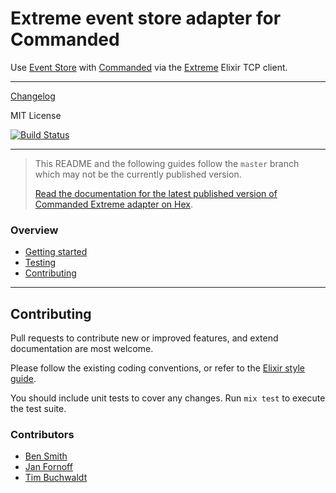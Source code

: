 # Extreme event store adapter for Commanded

Use [Event Store](https://geteventstore.com/) with [Commanded](https://github.com/commanded/commanded) via the [Extreme](https://github.com/exponentially/extreme) Elixir TCP client.

---

[Changelog](CHANGELOG.md)

MIT License

[![Build Status](https://travis-ci.com/commanded/commanded-extreme-adapter.svg?branch=master)](https://travis-ci.com/commanded/commanded-extreme-adapter)

---

> This README and the following guides follow the `master` branch which may not be the currently published version.
>
> [Read the documentation for the latest published version of Commanded Extreme adapter on Hex](https://hexdocs.pm/commanded_extreme_adapter/).

### Overview

- [Getting started](guides/Getting%20Started.md)
- [Testing](guides/Testing.md)
- [Contributing](#contributing)

---

## Contributing

Pull requests to contribute new or improved features, and extend documentation are most welcome.

Please follow the existing coding conventions, or refer to the [Elixir style guide](https://github.com/niftyn8/elixir_style_guide).

You should include unit tests to cover any changes. Run `mix test` to execute the test suite.

### Contributors

- [Ben Smith](https://github.com/slashdotdash)
- [Jan Fornoff](https://github.com/jfornoff)
- [Tim Buchwaldt](https://github.com/timbuchwaldt)
